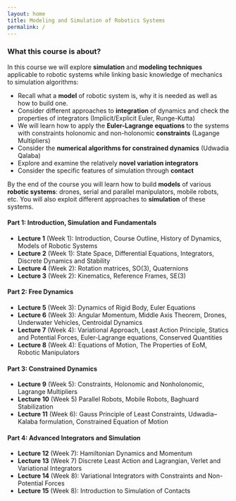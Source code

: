 ```yaml
---
layout: home
title: Modeling and Simulation of Robotics Systems
permalink: /
---
```


### **What this course is about?**
In this course we will explore **simulation** and **modeling techniques** applicable to robotic systems while linking basic knowledge of mechanics to simulation algorithms:

* Recall what a **model** of robotic system is, why it is needed as well as how to build one.
* Consider different approaches to **integration** of dynamics and check the properties of integrators (Implicit/Explicit Euler, Runge-Kutta)
* We will learn how to apply the **Euler-Lagrange equations** to the systems with constraints holonomic and non-holonomic **constraints** (Lagange Multipliers)
* Consider the **numerical algorithms for constrained dynamics** (Udwadia Qalaba)
* Explore and examine the relatively **novel variation integrators**
* Consider the specific features of simulation through **contact**

By the end of the course you will learn how to build **models** of various **robotic systems**: drones, serial and parallel manipulators, mobile robots, etc. You will also exploit different approaches to **simulation** of these systems.

<!-- #### **Core Topics:** -->



#### **Part 1: Introduction, Simulation and Fundamentals** 

* **Lecture 1** (Week 1): Introduction, Course Outline, History of Dynamics, Models of Robotic Systems
* **Lecture 2** (Week 1): State Space, Differential Equations, Integrators, Discrete Dynamics and Stability
* **Lecture 4** (Week 2): Rotation matrices, SO(3), Quaternions 
* **Lecture 3** (Week 2): Kinematics, Reference Frames, SE(3)

#### **Part 2: Free Dynamics** 
* **Lecture 5** (Week 3): Dynamics of Rigid Body, Euler Equations
* **Lecture 6** (Week 3): Angular Momentum, Middle Axis Theorem, Drones, Underwater Vehicles, Centroidal Dynamics
* **Lecture 7** (Week 4): Variational Approach, Least Action Principle, Statics and Potential Forces, Euler-Lagrange equations, Conserved Quantities
* **Lecture 8** (Week 4): Equations of Motion, The Properties of EoM, Robotic Manipulators

#### **Part 3: Constrained Dynamics**
* **Lecture 9** (Week 5): Constraints, Holonomic and Nonholonomic, Lagrange Multipliers
* **Lecture 10** (Week 5) Parallel Robots, Mobile Robots, Baghuard Stabilization
* **Lecture 11** (Week 6): Gauss Principle of Least Constraints, Udwadia–Kalaba formulation, Constrained Equation of Motion
<!-- * **Lecture 12** (Week 6): Other View on the Dynamics -->

#### **Part 4: Advanced Integrators and Simulation**  
* **Lecture 12** (Week 7): Hamiltonian Dynamics and Momentum
* **Lecture 13** (Week 7) Discrete Least Action and Lagrangian, Verlet and Variational Integrators
* **Lecture 14** (Week 8): Variational Integrators with Constraints and Non-Potential Forces
* **Lecture 15** (Week 8): Introduction to Simulation of Contacts
